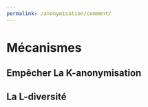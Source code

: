 ```yaml
---
permalink: /anonymisation/comment/
---
```


# Mécanismes

## Empêcher La K-anonymisation

## La L-diversité